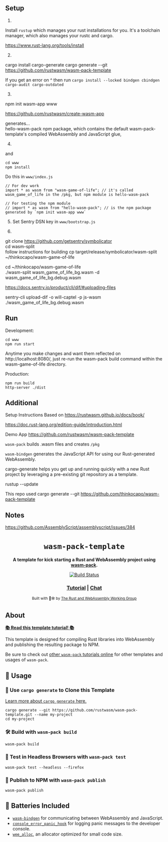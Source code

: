 
## Setup

1.
Install `rustup` which manages your rust installations for you. It's a toolchain manager, which also manages your rustc and cargo.

https://www.rust-lang.org/tools/install

2.
cargo install cargo-generate
cargo generate --git https://github.com/rustwasm/wasm-pack-template

If you get an error on ^ then run `cargo install --locked bindgen cbindgen cargo-audit cargo-outdated`

3.
npm init wasm-app www

https://github.com/rustwasm/create-wasm-app

generates...  
hello-wasm-pack npm package, which contains the default wasm-pack-template's compiled WebAssembly and JavaScript glue,

4.
and
```
cd www
npm install
```

Do this in `www/index.js`
```
// For dev work
import * as wasm from "wasm-game-of-life"; // it's called wasm_game_of_life in the /pkg, but npm module is hello-wasm-pack

// For testing the npm module
// import * as wasm from "hello-wasm-pack"; // is the npm package generated by `npm init wasm-app www`

```

5. Set Sentry DSN key in `www/bootstrap.js`

6. 

git clone https://github.com/getsentry/symbolicator  
cd wasm-split  
follow instructions for building
cp target/release/symbolicator/wasm-split ~/thinkocapo/wasm-game-of-life

cd ~/thinkocapo/wasm-game-of-life  
./wasm-split wasm_game_of_life_bg.wasm -d wasm_game_of_life_bg.debug.wasm

https://docs.sentry.io/product/cli/dif/#uploading-files

sentry-cli upload-dif -o will-captel -p js-wasm ./wasm_game_of_life_bg.debug.wasm
## Run

Development: 
```
cd www
npm run start
```

Anytime you make changes and want them reflected on http://localhost:8080/, just re-run the wasm-pack build command within the wasm-game-of-life directory.

Production:  
```
npm run build
http-server ./dist
```
## Additional
Setup Instructions Based on https://rustwasm.github.io/docs/book/

https://doc.rust-lang.org/edition-guide/introduction.html

Demo App https://github.com/rustwasm/wasm-pack-template

`wasm-pack` builds .wasm files and creates `/pkg`

`wasm-bindgen` generates the JavaScript API for using our Rust-generated WebAssembly.

cargo-generate helps you get up and running quickly with a new Rust project by leveraging a pre-existing git repository as a template.

rustup --update

This repo used cargo generate --git https://github.com/thinkocapo/wasm-pack-template



## Notes
https://github.com/AssemblyScript/assemblyscript/issues/384







<div align="center">

  <h1><code>wasm-pack-template</code></h1>

  <strong>A template for kick starting a Rust and WebAssembly project using <a href="https://github.com/rustwasm/wasm-pack">wasm-pack</a>.</strong>

  <p>
    <a href="https://travis-ci.org/rustwasm/wasm-pack-template"><img src="https://img.shields.io/travis/rustwasm/wasm-pack-template.svg?style=flat-square" alt="Build Status" /></a>
  </p>

  <h3>
    <a href="https://rustwasm.github.io/docs/wasm-pack/tutorials/npm-browser-packages/index.html">Tutorial</a>
    <span> | </span>
    <a href="https://discordapp.com/channels/442252698964721669/443151097398296587">Chat</a>
  </h3>

  <sub>Built with 🦀🕸 by <a href="https://rustwasm.github.io/">The Rust and WebAssembly Working Group</a></sub>
</div>

## About

[**📚 Read this template tutorial! 📚**][template-docs]

This template is designed for compiling Rust libraries into WebAssembly and
publishing the resulting package to NPM.

Be sure to check out [other `wasm-pack` tutorials online][tutorials] for other
templates and usages of `wasm-pack`.

[tutorials]: https://rustwasm.github.io/docs/wasm-pack/tutorials/index.html
[template-docs]: https://rustwasm.github.io/docs/wasm-pack/tutorials/npm-browser-packages/index.html

## 🚴 Usage

### 🐑 Use `cargo generate` to Clone this Template

[Learn more about `cargo generate` here.](https://github.com/ashleygwilliams/cargo-generate)

```
cargo generate --git https://github.com/rustwasm/wasm-pack-template.git --name my-project
cd my-project
```

### 🛠️ Build with `wasm-pack build`

```
wasm-pack build
```

### 🔬 Test in Headless Browsers with `wasm-pack test`

```
wasm-pack test --headless --firefox
```

### 🎁 Publish to NPM with `wasm-pack publish`

```
wasm-pack publish
```

## 🔋 Batteries Included

* [`wasm-bindgen`](https://github.com/rustwasm/wasm-bindgen) for communicating
  between WebAssembly and JavaScript.
* [`console_error_panic_hook`](https://github.com/rustwasm/console_error_panic_hook)
  for logging panic messages to the developer console.
* [`wee_alloc`](https://github.com/rustwasm/wee_alloc), an allocator optimized
  for small code size.
